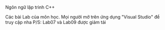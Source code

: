 Ngôn ngữ lập trình C++

Các bài Lab của môn học. Mọi người mở trên ứng dụng "Visual Studio" để truy cập nha
P/S: Lab07 và Lab09 được giảm tải
